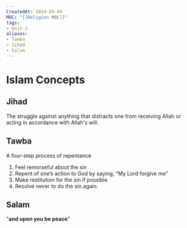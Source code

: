```yaml
---
CreatedAt: 2024-05-04
MOC: "[[Religion MOC]]"
tags:
- Unit-3
aliases:
- Tawba
- Jihad
- Salam
---
```

# Islam Concepts
## Jihad
The struggle against anything that distracts one from receiving Allah or acting in accordance with Allah's will.

## Tawba
A four-step process of repentance
1. Feel remorseful about the sin
2. Repent of one’s action to God by saying, “My Lord forgive me”
3. Make restitution for the sin if possible
4. Resolve never to do the sin again.

## Salam
"**and upon you be peace**"
